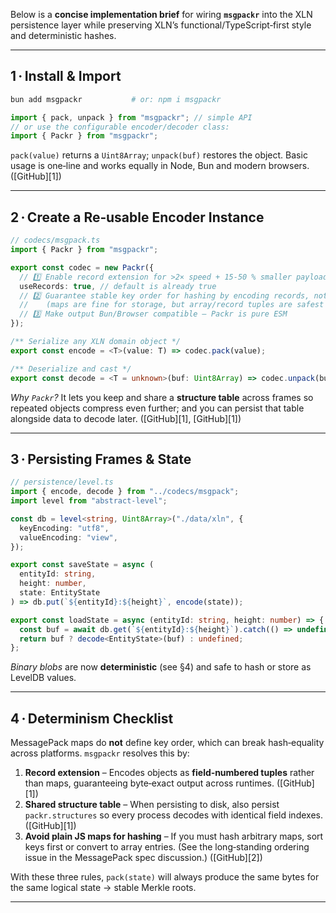 Below is a **concise implementation brief** for wiring **`msgpackr`** into the XLN persistence layer while preserving XLN’s functional/TypeScript‑first style and deterministic hashes.

---

## 1 · Install & Import

```bash
bun add msgpackr           # or: npm i msgpackr
```

```ts
import { pack, unpack } from "msgpackr"; // simple API
// or use the configurable encoder/decoder class:
import { Packr } from "msgpackr";
```

`pack(value)` returns a `Uint8Array`; `unpack(buf)` restores the object. Basic usage is one‑line and works equally in Node, Bun and modern browsers. ([GitHub][1])

---

## 2 · Create a Re‑usable Encoder Instance

```ts
// codecs/msgpack.ts
import { Packr } from "msgpackr";

export const codec = new Packr({
  // 1️⃣ Enable record extension for >2× speed + 15‑50 % smaller payloads
  useRecords: true, // default is already true
  // 2️⃣ Guarantee stable key order for hashing by encoding records, not maps
  //    (maps are fine for storage, but array/record tuples are safest for Merkle roots)
  // 3️⃣ Make output Bun/Browser compatible – Packr is pure ESM
});

/** Serialize any XLN domain object */
export const encode = <T>(value: T) => codec.pack(value);

/** Deserialize and cast */
export const decode = <T = unknown>(buf: Uint8Array) => codec.unpack(buf) as T;
```

_Why `Packr`?_ It lets you keep and share a **structure table** across frames so repeated objects compress even further; and you can persist that table alongside data to decode later. ([GitHub][1], [GitHub][1])

---

## 3 · Persisting Frames & State

```ts
// persistence/level.ts
import { encode, decode } from "../codecs/msgpack";
import level from "abstract-level";

const db = level<string, Uint8Array>("./data/xln", {
  keyEncoding: "utf8",
  valueEncoding: "view",
});

export const saveState = async (
  entityId: string,
  height: number,
  state: EntityState
) => db.put(`${entityId}:${height}`, encode(state));

export const loadState = async (entityId: string, height: number) => {
  const buf = await db.get(`${entityId}:${height}`).catch(() => undefined);
  return buf ? decode<EntityState>(buf) : undefined;
};
```

_Binary blobs_ are now **deterministic** (see §4) and safe to hash or store as LevelDB values.

---

## 4 · Determinism Checklist

MessagePack maps do **not** define key order, which can break hash‑equality across platforms. `msgpackr` resolves this by:

1. **Record extension** – Encodes objects as **field‑numbered tuples** rather than maps, guaranteeing byte‑exact output across runtimes. ([GitHub][1])
2. **Shared structure table** – When persisting to disk, also persist `packr.structures` so every process decodes with identical field indexes. ([GitHub][1])
3. **Avoid plain JS maps for hashing** – If you must hash arbitrary maps, sort keys first or convert to array entries. (See the long‑standing ordering issue in the MessagePack spec discussion.) ([GitHub][2])

With these three rules, `pack(state)` will always produce the same bytes for the same logical state → stable Merkle roots.

---
